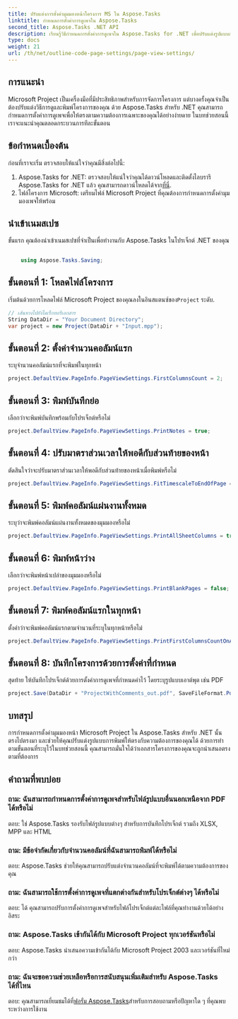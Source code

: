 ```yaml
---
title: ปรับแต่งการตั้งค่ามุมมองหน้าโครงการ MS ใน Aspose.Tasks
linktitle: กำหนดการตั้งค่าการดูเพจใน Aspose.Tasks
second_title: Aspose.Tasks .NET API
description: เรียนรู้วิธีกำหนดการตั้งค่าการดูเพจใน Aspose.Tasks for .NET เพื่อปรับแต่งรูปแบบการพิมพ์ของเอกสาร Microsoft Project ของคุณ
type: docs
weight: 21
url: /th/net/outline-code-page-settings/page-view-settings/
---
```

## การแนะนำ
Microsoft Project เป็นเครื่องมือที่มีประสิทธิภาพสำหรับการจัดการโครงการ แต่บางครั้งคุณจำเป็นต้องปรับแต่งวิธีการดูและพิมพ์โครงการของคุณ ด้วย Aspose.Tasks สำหรับ .NET คุณสามารถกำหนดการตั้งค่าการดูเพจเพื่อให้ตรงตามความต้องการเฉพาะของคุณได้อย่างง่ายดาย ในบทช่วยสอนนี้ เราจะแนะนำคุณตลอดกระบวนการทีละขั้นตอน
## ข้อกำหนดเบื้องต้น
ก่อนที่เราจะเริ่ม ตรวจสอบให้แน่ใจว่าคุณมีสิ่งต่อไปนี้:
1.  Aspose.Tasks for .NET: ตรวจสอบให้แน่ใจว่าคุณได้ดาวน์โหลดและติดตั้งไลบรารี Aspose.Tasks for .NET แล้ว คุณสามารถดาวน์โหลดได้จาก[ที่นี่](https://releases.aspose.com/tasks/net/).
2. ไฟล์โครงการ Microsoft: เตรียมไฟล์ Microsoft Project ที่คุณต้องการกำหนดการตั้งค่ามุมมองเพจให้พร้อม

## นำเข้าเนมสเปซ
ขั้นแรก คุณต้องนำเข้าเนมสเปซที่จำเป็นเพื่อทำงานกับ Aspose.Tasks ในโปรเจ็กต์ .NET ของคุณ
```csharp
    
    using Aspose.Tasks.Saving;
```
## ขั้นตอนที่ 1: โหลดไฟล์โครงการ
 เริ่มต้นด้วยการโหลดไฟล์ Microsoft Project ของคุณลงในอินสแตนซ์ของ`Project` ระดับ.
```csharp
// เส้นทางไปยังไดเร็กทอรีเอกสาร
String DataDir = "Your Document Directory";
var project = new Project(DataDir + "Input.mpp");
```
## ขั้นตอนที่ 2: ตั้งค่าจำนวนคอลัมน์แรก
ระบุจำนวนคอลัมน์แรกที่จะพิมพ์ในทุกหน้า
```csharp
project.DefaultView.PageInfo.PageViewSettings.FirstColumnsCount = 2;
```
## ขั้นตอนที่ 3: พิมพ์บันทึกย่อ
เลือกว่าจะพิมพ์บันทึกพร้อมกับโปรเจ็กต์หรือไม่
```csharp
project.DefaultView.PageInfo.PageViewSettings.PrintNotes = true;
```
## ขั้นตอนที่ 4: ปรับมาตราส่วนเวลาให้พอดีกับส่วนท้ายของหน้า
ตัดสินใจว่าจะปรับมาตราส่วนเวลาให้พอดีกับส่วนท้ายของหน้าเมื่อพิมพ์หรือไม่
```csharp
project.DefaultView.PageInfo.PageViewSettings.FitTimescaleToEndOfPage = true;
```
## ขั้นตอนที่ 5: พิมพ์คอลัมน์แผ่นงานทั้งหมด
ระบุว่าจะพิมพ์คอลัมน์แผ่นงานทั้งหมดของมุมมองหรือไม่
```csharp
project.DefaultView.PageInfo.PageViewSettings.PrintAllSheetColumns = true;
```
## ขั้นตอนที่ 6: พิมพ์หน้าว่าง
เลือกว่าจะพิมพ์หน้าเปล่าของมุมมองหรือไม่
```csharp
project.DefaultView.PageInfo.PageViewSettings.PrintBlankPages = false;
```
## ขั้นตอนที่ 7: พิมพ์คอลัมน์แรกในทุกหน้า
ตั้งค่าว่าจะพิมพ์คอลัมน์แรกตามจำนวนที่ระบุในทุกหน้าหรือไม่
```csharp
project.DefaultView.PageInfo.PageViewSettings.PrintFirstColumnsCountOnAllPages = true;
```
## ขั้นตอนที่ 8: บันทึกโครงการด้วยการตั้งค่าที่กำหนด
สุดท้าย ให้บันทึกโปรเจ็กต์ด้วยการตั้งค่าการดูเพจที่กำหนดค่าไว้ โดยระบุรูปแบบเอาต์พุต เช่น PDF
```csharp
project.Save(DataDir + "ProjectWithComments_out.pdf", SaveFileFormat.Pdf);
```

## บทสรุป
การกำหนดการตั้งค่ามุมมองหน้า Microsoft Project ใน Aspose.Tasks สำหรับ .NET นั้นตรงไปตรงมา และช่วยให้คุณปรับแต่งรูปแบบการพิมพ์ให้ตรงกับความต้องการของคุณได้ ด้วยการทำตามขั้นตอนที่ระบุไว้ในบทช่วยสอนนี้ คุณสามารถมั่นใจได้ว่าเอกสารโครงการของคุณจะถูกนำเสนอตรงตามที่ต้องการ
## คำถามที่พบบ่อย
### ถาม: ฉันสามารถกำหนดการตั้งค่าการดูเพจสำหรับไฟล์รูปแบบอื่นนอกเหนือจาก PDF ได้หรือไม่
ตอบ: ใช่ Aspose.Tasks รองรับไฟล์รูปแบบต่างๆ สำหรับการบันทึกโปรเจ็กต์ รวมถึง XLSX, MPP และ HTML
### ถาม: มีข้อจำกัดเกี่ยวกับจำนวนคอลัมน์ที่ฉันสามารถพิมพ์ได้หรือไม่
ตอบ: Aspose.Tasks ช่วยให้คุณสามารถปรับแต่งจำนวนคอลัมน์ที่จะพิมพ์ได้ตามความต้องการของคุณ
### ถาม: ฉันสามารถใช้การตั้งค่าการดูเพจที่แตกต่างกันสำหรับโปรเจ็กต์ต่างๆ ได้หรือไม่
ตอบ: ได้ คุณสามารถปรับการตั้งค่าการดูเพจสำหรับไฟล์โปรเจ็กต์แต่ละไฟล์ที่คุณทำงานด้วยได้อย่างอิสระ
### ถาม: Aspose.Tasks เข้ากันได้กับ Microsoft Project ทุกเวอร์ชันหรือไม่
ตอบ: Aspose.Tasks นำเสนอความเข้ากันได้กับ Microsoft Project 2003 และเวอร์ชันที่ใหม่กว่า
### ถาม: ฉันจะขอความช่วยเหลือหรือการสนับสนุนเพิ่มเติมสำหรับ Aspose.Tasks ได้ที่ไหน
 ตอบ: คุณสามารถเยี่ยมชมได้ที่[ฟอรั่ม Aspose.Tasks](https://forum.aspose.com/c/tasks/15)สำหรับการสอบถามหรือปัญหาใด ๆ ที่คุณพบระหว่างการใช้งาน